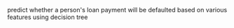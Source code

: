 predict whether a person's loan payment will be defaulted based on various features using decision tree